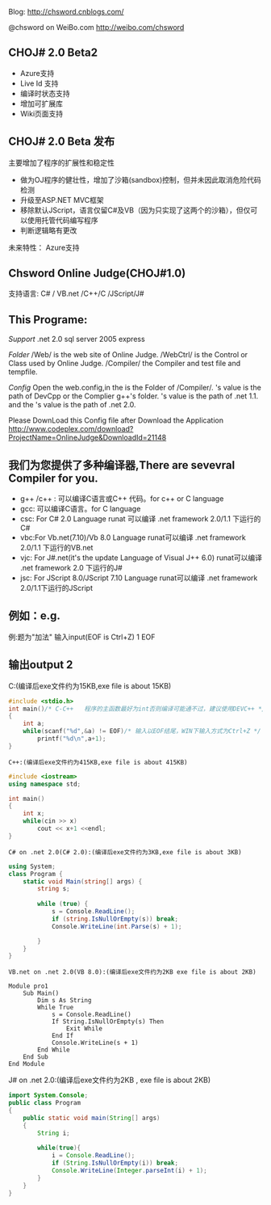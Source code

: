 Blog: http://chsword.cnblogs.com/

@chsword on WeiBo.com http://weibo.com/chsword

## CHOJ# 2.0 Beta2

* Azure支持
* Live Id 支持
* 编译时状态支持
* 增加可扩展库
* Wiki页面支持

## CHOJ# 2.0 Beta 发布
主要增加了程序的扩展性和稳定性
* 做为OJ程序的健壮性，增加了沙箱(sandbox)控制，但并未因此取消危险代码检测
* 升级至ASP.NET MVC框架
* 移除默认JScript，语言仅留C#及VB（因为只实现了这两个的沙箱），但仅可以使用托管代码编写程序
* 判断逻辑略有更改

未来特性：
Azure支持

## Chsword Online Judge(CHOJ#1.0)

支持语言:
C# / VB.net /C++/C /JScript/J#



## This Programe:
*Support*
.net 2.0
sql server 2005 express

*Folder*
/Web/ is the web site of Online Judge.
/WebCtrl/ is the Control or Class used by Online Judge.
/Compiler/ the Compiler and test file and tempfile.

*Config*
Open the web.config,in the<appSettings> <add key="Path"/> is the Folder of /Compiler/.
<add key="DevCppPath"/>'s value is the path of DevCpp or the Complier g++'s folder.
<add key="DotNet1Path"/>'s value is the path of .net 1.1.
and the <add key="DotNet2Path"/>'s value is the path of .net 2.0.

Please DownLoad this Config file after Download the Application http://www.codeplex.com/download?ProjectName=OnlineJudge&DownloadId=21148




## 我们为您提供了多种编译器,There are sevevral Compiler for you.

* g++ /c++ : 可以编译C语言或C++  代码。for c++ or C language
* gcc: 可以编译C语言。for C language
* csc: For C# 2.0 Language runat   可以编译 .net framework 2.0/1.1 下运行的C#
* vbc:For Vb.net(7.10)/Vb 8.0 Language runat可以编译  .net framework 2.0/1.1 下运行的VB.net
* vjc: For J#.net(it's the update Language of Visual J++ 6.0) runat可以编译  .net framework 2.0 下运行的J#
* jsc: For JScript 8.0/JScript 7.10 Language runat可以编译  .net framework 2.0/1.1下运行的JScript

例如：e.g.
----------------------------------------
例:题为"加法"
输入input(EOF is Ctrl+Z)
1
EOF

输出output
2
-----------------------------------------
C:(编译后exe文件约为15KB,exe file is about 15KB)
```c++
#include <stdio.h>
int main()/* C-C++   程序的主函数最好为int否则编译可能通不过，建议使用DEVC++ */
{
    int a;
    while(scanf("%d",&a) != EOF)/* 输入以EOF结尾，WIN下输入方式为Ctrl+Z */
        printf("%d\n",a+1);
}
```	
	
	C++:(编译后exe文件约为415KB,exe file is about 415KB)
``` c++
#include <iostream>
using namespace std;

int main()
{
    int x;
    while(cin >> x)
        cout << x+1 <<endl;
}
```

	C# on .net 2.0(C# 2.0):(编译后exe文件约为3KB,exe file is about 3KB)

```c#
using System;
class Program {
	static void Main(string[] args) {
		string s;
	
		while (true) {
			s = Console.ReadLine();
			if (string.IsNullOrEmpty(s)) break;
			Console.WriteLine(int.Parse(s) + 1);

		}
	}
}
```
	
	VB.net on .net 2.0(VB 8.0):(编译后exe文件约为2KB exe file is about 2KB)

```vb.net
Module pro1
    Sub Main()
        Dim s As String
        While True
            s = Console.ReadLine()
            If String.IsNullOrEmpty(s) Then
                Exit While
            End If
            Console.WriteLine(s + 1)
        End While
    End Sub
End Module
```

J# on .net 2.0:(编译后exe文件约为2KB , exe file is about 2KB)

```java
import System.Console;
public class Program
{
    public static void main(String[] args)
    {
        String i;
       
        while(true){
            i = Console.ReadLine();
            if (String.IsNullOrEmpty(i)) break;
            Console.WriteLine(Integer.parseInt(i) + 1);
        }
    }
}
```
